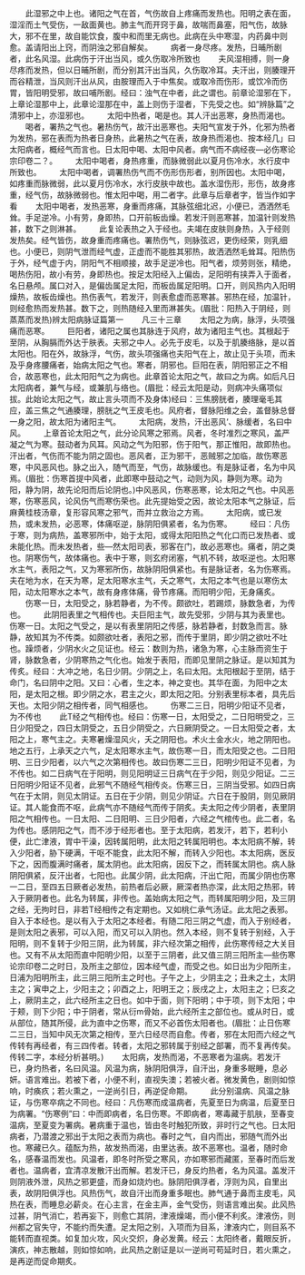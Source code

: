 <!-- { "loadSidebar": true } -->
　　此湿邪之中上也。诸阳之气在首，气伤故自上疼痛而发热也。阳明之表在面，湿淫而土气受伤，一敌面黄也。肺主气而开窍于鼻，故喘而鼻塞，阳气伤，故脉大，邪不在里，故自能饮食，腹中和而里无病也。此病在头中寒湿，内药鼻中则愈。盖请阳出上窍，而阴浊之邪自解矣。
　　病者一身尽疼。发热，日晡所剧者，此名风湿。此病伤于汗出当风，或久伤取冷所致也
　　夫风湿相搏，则一身尽疼而发热，但以日晡所剧，而分别其汗出当风，久伤取冷耳。夫汗出，则腠理开而谷精泄，当风则汗出从风，由胺理而入于中焦矣。或取冷而伤形，或饮冷而伤胃，皆阳明受邪，故曰哺所剧。经曰：浊气在中者，此之谓也。前章论湿邪在下，上章论湿那中上，此章论湿那在中，盖上则伤于湿者，下先受之也。如“辨脉篇”之清邪中上，亦湿邪也。
　　太阳中热者，喝是也。其人汗出恶寒，身热而渴也。
　　喝者，署热之气也。暑热伤气，故汗出恶寒也。夫阳气宣发于外，化邪为热者为发热，邪在表而为热者日身热，此暑热之气在表，故身热而渴也、按本经几」曰太阳病者，概经气而言也。日太阳中喝、太阳中风者。病气而不病经夜—必伤寒论宗印卷二？。
　　太阳中喝者，身热疼重，而脉微弱此以夏月伤冷水，水行皮中所致也。
　　太阳中喝者，调署热伤气而不伤形伤形者，别所因也。太阳中喝，如疼重而脉微弱，此以夏月伤冷水，水行皮肤中故也。盖水湿伤形，形伤，故身疼重，经气伤，故脉微弱也。惟太阳中喝，用二者字。此章与后章者字，皆当作如字看
　　太阳中喝者，发热恶寒，身重而疼痛，其脉弦细北迟，小便已，洒洒然毛耸。手足逆冷。小有劳，身即热，口开前板齿燥。若发汗则恶寒甚，加温针则发热甚，数下之则淋甚。
　　此复论表热之入于经也。夫竭在皮肤则身热，入于经则发热矣。经气皆伤，故身重而疼痛也。署热伤气，则脉弦迟，更伤经荣，则乳细也。小便已，则阴气泄而经气虚，正虚而不能胜其邪热，故洒洒然毛耸耳。阳热伤于外，经气虚于内，阴阳气不相顺接，故手足逆冷也。阳气者，烦劳则张，精绝，喝热伤阳，故小有劳，身即热也。按足太阳经入上偏齿，足阳明有挟弄入于面者，名日悬颅。属口对入，是偏齿属足太阳，而板齿属足阳明。口开，则风热内入阳明燥热，故板齿燥也。热伤表气，若发汗，则表愈虚而恶寒甚。邪热在经，加温针，则经愈热而发热甚。数下之，则热随经入里而淋甚失。(眉批：阳热入于阴经，则蒸蒸而发热)辨太阳病脉证篇第一
　　凡三十三章
　　太阳之为病，脉浮，头项强痛而恶寒。
　　巨阳者，诸阳之属也其脉连于风府，故为诸阳主气也。其根起于至阴，从胸膈而外达于肤表。夫邪之中人。必先于皮毛，以及于肌腠络脉，是以首太阳也。阳在外，故脉浮，气伤，故头项强痛也夫阳气在上，故止见于头项，而未及乎身疼腰痛者，始病太阳之气也。寒者，阴邪也。巨阳在表，阴阳邪正之不相合，故恶寒也，此太阳阳气之为病也。此章首论太阳之气，故曰之为病。如后凡日太阳病者，兼气与经，或兼肌与络也。(眉批：经云太阳是动，则病冲头痛项似拔。此始论太阳之气，故止言头项而不及身体)经曰：三焦膀胱者，腠理毫毛其应，盖三焦之气通腠理，膀胱之气王皮毛也。风府者，督脉阳维之会，盖督脉总督一身之阳，故太阳为诸阳主气。
　　太阳病，发热，汗出恶风‘、脉缓者，名曰中风。
　　上章首论太阳之气，此分论风寒之邪焉。风者，冬时准烈之寒风，盖严凝之气为寒。鼓动者为风耳。风动之气为阳邪，伤于阳气，那正惟阳，故即热也。汗出者，气伤而不能为阴之固也。恶风者，正为邪干，恶贼邪之加临，故伤寒恶寒，中风恶风也。脉之出入，随气而至，气伤，故脉缓也。有是脉证者，名为中风焉。(眉批：伤寒首提中风者，此即寒中鼓动之气，动则为风，静则为寒。动为阳，静为阴，故先论阳而后论阴也。)中风恶风，伤寒恶寒，论太阳之气也。中风恶寒，伤寒恶风，论风伤气而寒伤荣也。此先提始受之因，故论太阳本气之脉证，后麻黄桂枝汤章，复形容风寒之邪气，而并立救治之方焉。
　　太阳病，或已发热，或未发热，必恶寒，体痛呕逆，脉阴阳俱紧者，名为伤寒。
　　经曰：凡伤于寒，则为病热，盖寒邪所中，始于太阳，或得太阳阳热之气化口而已发热者、或未能化热。而未发热者，些—然太阳司表，邪客在门，故必恶寒也。痛者，阴之类也。阴寒伤气，故体痛也。表中于寒，则玄府闭塞，气机不转，故呕逆也。太阳寒水主气，表阳之气，又为寒邪所伤，故脉阴阳俱紧也。有是脉证者，名为伤寒焉。夫在地为水，在天为寒，足太阳寒水主气，夭之寒气，太阳之本气也是以寒伤太阳，动太阳寒水之本气，故有身疼体痛，骨节疼痛。而阳明少阳，无身痛炙。
　　伤寒一日，太阳受之，脉若静者，为不传。颇欲吐，若踢烦，脉数急者，为传也。
　　此阴阳表里之气相传也。夫巨阳主气，故先受邪，少阴与其为表里也。伤寒一日。太阳之气受之，是以有表里阴阳之传感，脉若静者，封数急而言。脉静，故知其为不传类。如颇欲吐者，表阳之邪，而传于里阴，即少阴之欲吐不吐也。躁烦者，少阴水火之见证也。经云：数则为热，诸急为寒，心主脉而资生于肾，脉数急者，少阴寒热之气化也。始发于表阳，而即见里阴之脉证。是以知其为传炙。经曰：大冲之地，名日少阴。少阴之上，名曰太阳。太阳根起于至阴，结于命门，名曰阴中之阳。又曰：心者，生之本，神之变也。其华在面，为阳中之太阳，是太阳之根。即少阴之水，君主之火，即太阳之阳。分别表里标本者，具先后天也。太阳少阴之相传者，同气相感也。
　　伤寒二三日，阳明少阳证不见者，为不传也
　　此T经之气相传也。经曰：伤寒一日，太阳受之，二日阳明受之，三日少阳受之，四日太阴受之，五日少阴受之，六日厥阴受之。一日太阳受之者，太阳之上，寒气主之。夫寒暑燥湿风火，夭之阴阳也。术火土金水火，地之阴阳也。地之五行，上承天之六气，足太阳寒水主气，故伤寒一日，而太阳受之也。二日阳明、三日少阳者，以六气之次第相传也。故曰伤寒二三日，阳明少阳证不见者，为不传也。如二日病气在于阳明，则见阳明证三日病气在于少阳，则见少阳证。二三日阳明少阳证不见者，此邪气不随经气相传炎。伤寒三日，三阴当受邪。如四日病气在于太阴，则见太阴证。五日在于少阴，则见少阴证。六日在于股阴，则见厥阴证。其人能食而不呕，此病气亦不随经气而传于阴炙。夫太阳之传少阴者，表里阴阳之气相传也。一日太阳、二日阳明、三日少阳者，六经之气棺传也。此二者，名为传也。感阴阳之气，而不涉于经形者也。至于太阳病，若发汗，若下，若利小便，此亡津液，胃中干澡，因转属阳明，此太阳之转属阳明也。本太阳病不解，转入少阳者，胁下硬满，干呕不能食，此太阳不解，而转入少阳也。本太阳病，医反下之，因而腹满时痛者，属太阴也。此太阳病，因反下之，而转属太阴也。病人脉阴阳俱紧，反汗出者，七阳也。此属少阴，此太阳病，汗出亡阳，而属少阴也伤寒一二日，至四五日厥者必发热，前热者后必厥，厥深者热亦深，此太阳之热邪，转入于厥阴者也。此名为转属，非传也。盖始病太阳之气，而转属阳明少阳，及三阴之经，无拘时日，非若T经相传之有定期也。又如桃仁承气汤证。此太阳之表邪。自入于本经也。是以有入于太阳之本经者。有随二阳三阴之气虚，而入于别经者，是则太阳之表邪，可以入阳，而又可以入阴也。然入本经，则不复转于别经，入于阳明，则不复转于少阳三阴，此为转属，非六经次第之相传，此伤寒传经之大关目也。又有不从太阳而直中阳明少阳，以至于三阴者，此又值三阴三阳所主—些伤寒论宗印卷二之时日，及所主之部位，因本经气虚，而受之也。如日出为少阳所主，日浦为阳明所主，此三阴三阳所主之时也。子午之上，少阴主之；丑未之土，太阴主之；寅申之上，少阳主之；卯酉之上，阳明王之；辰戌之上，太阳主之；巳亥之上，厥阴主之，此六经所主之日也。如中于面，则下阳明；中于项，则下太阳；中于颊，则下少阳；中于阴者，常从衍m骨始，此六经所主之部位也。或从时日，或从部位，随其所侵，此为直中之伤寒，而又不必首伤太阳者也。(眉批：止日伤寒二三日，当知中风无次第之相传，至六日经尽而自愈。传者，邪在太阳而六经之气传转有再经者，有三四传者。转者，太阳之邪转属于别经之部署，而不复再传矣。传转二字，本经分析甚明。)
　　太阳病，发热而渴，不恶寒者为温病。若发汗已，身灼热者，名曰风温。风温为病，脉阴阳俱浮，自汗出，身重多眠睡，息必妍。语言难出。若被下者，小便不利，直视失澳；若被火者。微发黄色，剧则如惊响，时痪疚；若火熏之，一逆尚引日，再逆促命期。
　　此分别温病、风温之脉证，与伤寒卒病之不同也。经曰：凡伤寒而成温病者，先夏至日为病温，后夏至日为病署。“伤寒例”曰：中而即病者，名日伤寒。不即病者，寒毒藏于肌肤，至春变温病，至夏变为署病。暑病重于温也，皆由冬时触犯所致，非时行之气也。日太阳病者，乃潜渡之邪出于太阳之表而为病也。春时之气，自内而出，邪随气而外出也。寒藏已久。蕴酝为热，故发热而渴，由里达表。故不恶寒也。温者，随时命名，感春温而发也。风温者，即冬时所受之寒风，亦如寒邪而藏匿，至春时而后发者也。温病者，宜清凉发散汗出而解。若发汗已，身反灼热者，名为风温。盖发汗则阴液外泄，风热之邪更盛，而身如烧灼也。脉阴阳俱浮者，浮则为风，自里出表，故阴阳俱浮也。风热伤气，故自汗出而身重多眠也。肺气通于鼻而主皮毛，风热在表，而睡息必薪炎。在心主言，在金主声，金气受伤，则语言难出矣。此风热过甚，阴气消亡，若再妄下，则愈亡其阴，津液燥竭，而小便不利炙。津液伤，则州都之官失守，不能约而失遭。足太阳之别，入项而为目系，津液内亡，则目系不能转而直视类。如复加火攻，风火交炽，身必发黄。经云：太阳终者，戴眼反折，演疚，神志散越，则如惊如响，此风热之剧证是以一逆尚可苟延时日，若火熏之，是再逆而促命期炙。
